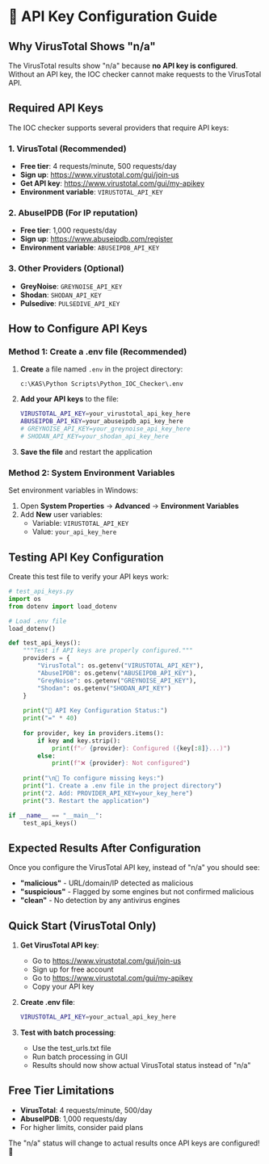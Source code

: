 # 🔑 API Key Configuration Guide

## Why VirusTotal Shows "n/a"

The VirusTotal results show "n/a" because **no API key is configured**. Without an API key, the IOC checker cannot make requests to the VirusTotal API.

## Required API Keys

The IOC checker supports several providers that require API keys:

### 1. **VirusTotal** (Recommended)
- **Free tier**: 4 requests/minute, 500 requests/day
- **Sign up**: https://www.virustotal.com/gui/join-us
- **Get API key**: https://www.virustotal.com/gui/my-apikey
- **Environment variable**: `VIRUSTOTAL_API_KEY`

### 2. **AbuseIPDB** (For IP reputation)
- **Free tier**: 1,000 requests/day
- **Sign up**: https://www.abuseipdb.com/register
- **Environment variable**: `ABUSEIPDB_API_KEY`

### 3. **Other Providers** (Optional)
- **GreyNoise**: `GREYNOISE_API_KEY`
- **Shodan**: `SHODAN_API_KEY`
- **Pulsedive**: `PULSEDIVE_API_KEY`

## How to Configure API Keys

### Method 1: Create a .env file (Recommended)

1. **Create** a file named `.env` in the project directory:
   ```
   c:\KAS\Python Scripts\Python_IOC_Checker\.env
   ```

2. **Add your API keys** to the file:
   ```bash
   VIRUSTOTAL_API_KEY=your_virustotal_api_key_here
   ABUSEIPDB_API_KEY=your_abuseipdb_api_key_here
   # GREYNOISE_API_KEY=your_greynoise_api_key_here
   # SHODAN_API_KEY=your_shodan_api_key_here
   ```

3. **Save the file** and restart the application

### Method 2: System Environment Variables

Set environment variables in Windows:
1. Open **System Properties** → **Advanced** → **Environment Variables**
2. Add **New** user variables:
   - Variable: `VIRUSTOTAL_API_KEY`
   - Value: `your_api_key_here`

## Testing API Key Configuration

Create this test file to verify your API keys work:

```python
# test_api_keys.py
import os
from dotenv import load_dotenv

# Load .env file
load_dotenv()

def test_api_keys():
    """Test if API keys are properly configured."""
    providers = {
        "VirusTotal": os.getenv("VIRUSTOTAL_API_KEY"),
        "AbuseIPDB": os.getenv("ABUSEIPDB_API_KEY"),
        "GreyNoise": os.getenv("GREYNOISE_API_KEY"),
        "Shodan": os.getenv("SHODAN_API_KEY")
    }
    
    print("🔑 API Key Configuration Status:")
    print("=" * 40)
    
    for provider, key in providers.items():
        if key and key.strip():
            print(f"✅ {provider}: Configured ({key[:8]}...)")
        else:
            print(f"❌ {provider}: Not configured")
    
    print("\n📝 To configure missing keys:")
    print("1. Create a .env file in the project directory")
    print("2. Add: PROVIDER_API_KEY=your_key_here")
    print("3. Restart the application")

if __name__ == "__main__":
    test_api_keys()
```

## Expected Results After Configuration

Once you configure the VirusTotal API key, instead of "n/a" you should see:
- **"malicious"** - URL/domain/IP detected as malicious
- **"suspicious"** - Flagged by some engines but not confirmed malicious  
- **"clean"** - No detection by any antivirus engines

## Quick Start (VirusTotal Only)

1. **Get VirusTotal API key**:
   - Go to https://www.virustotal.com/gui/join-us
   - Sign up for free account
   - Go to https://www.virustotal.com/gui/my-apikey
   - Copy your API key

2. **Create .env file**:
   ```bash
   VIRUSTOTAL_API_KEY=your_actual_api_key_here
   ```

3. **Test with batch processing**:
   - Use the test_urls.txt file
   - Run batch processing in GUI
   - Results should now show actual VirusTotal status instead of "n/a"

## Free Tier Limitations

- **VirusTotal**: 4 requests/minute, 500/day
- **AbuseIPDB**: 1,000 requests/day
- For higher limits, consider paid plans

The "n/a" status will change to actual results once API keys are configured! 🔑
